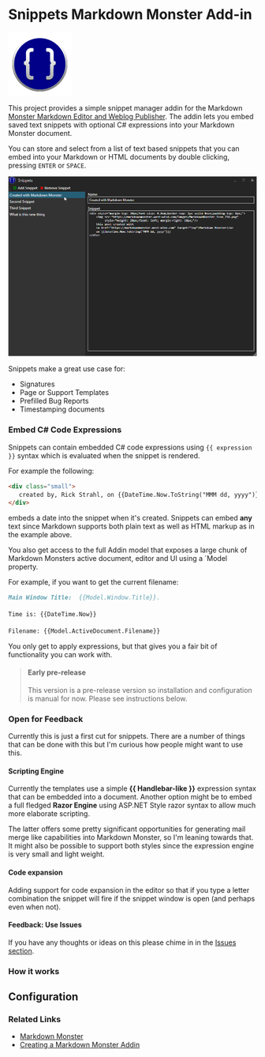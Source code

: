 ﻿# Snippets Markdown Monster Add-in

<img src="SnippetsAddin.png" Height="128" />

This project provides a simple snippet manager addin for the Markdown [Monster Markdown Editor and Weblog Publisher](https://markdownmonster.west-wind.com). The addin lets you embed saved text snippets with optional C# expressions into your Markdown Monster document. 

You can store and select from a list of text based snippets that you can embed into your Markdown or HTML documents by double clicking, pressing `ENTER` or `SPACE`.

![](ScreenShot.png)

Snippets make a great use case for:

* Signatures
* Page or Support Templates
* Prefilled Bug Reports
* Timestamping documents

### Embed C# Code Expressions
Snippets can contain embedded C# code expressions using `{{ expression }}` syntax which is evaluated when the snippet is rendered.

For example the following:

```html
<div class="small">
   created by, Rick Strahl, on {{DateTime.Now.ToString("MMM dd, yyyy")}}
</div>   
```

embeds a date into the snippet when it's created. Snippets can embed **any** text since Markdown supports both plain text as well as HTML markup as in the example above.

You also get access to the full Addin model that exposes a large chunk of Markdown Monsters active document, editor and UI using a `Model property. 

For example, if you want to get the current filename:

```Markdown
Main Window Title:  {{Model.Window.Title}}. 

Time is: {{DateTime.Now}}

Filename: {{Model.ActiveDocument.Filename}}
```

You only get to apply expressions, but that gives you a fair bit of functionality you can work with.

> #### Early pre-release
> This version is a pre-release version so installation and configuration is manual for now. Please see instructions below.

### Open for Feedback
Currently this is just a first cut for snippets. There are a number of things that can be done with this but I'm curious how people might want to use this.

#### Scripting Engine
Currently the templates use a simple **{{ Handlebar-like }}** expression syntax that can be embedded into a document. Another option might be to embed a full fledged **Razor Engine** using ASP.NET Style razor syntax to allow much more elaborate scripting.

The latter offers some pretty significant opportunities for generating mail merge like capabilities into Markdown Monster, so I'm leaning towards that. It might also be possible to support both styles since the expression engine is very small and light weight.

#### Code expansion
Adding support for code expansion in the editor so that if you type a letter combination the snippet will fire if the snippet window is open (and perhaps even when not). 

#### Feedback: Use Issues
If you have any thoughts or ideas on this please chime in in the [Issues section](https://github.com/RickStrahl/Snippets-MarkdownMonster-Addin/issues).


### How it works

## Configuration

### Related Links

* [Markdown Monster](https://markdownmonster.west-wind.com)
* [Creating a Markdown Monster Addin](https://markdownmonster.west-wind.com/docs/_4ne0s0qoi.htm)
